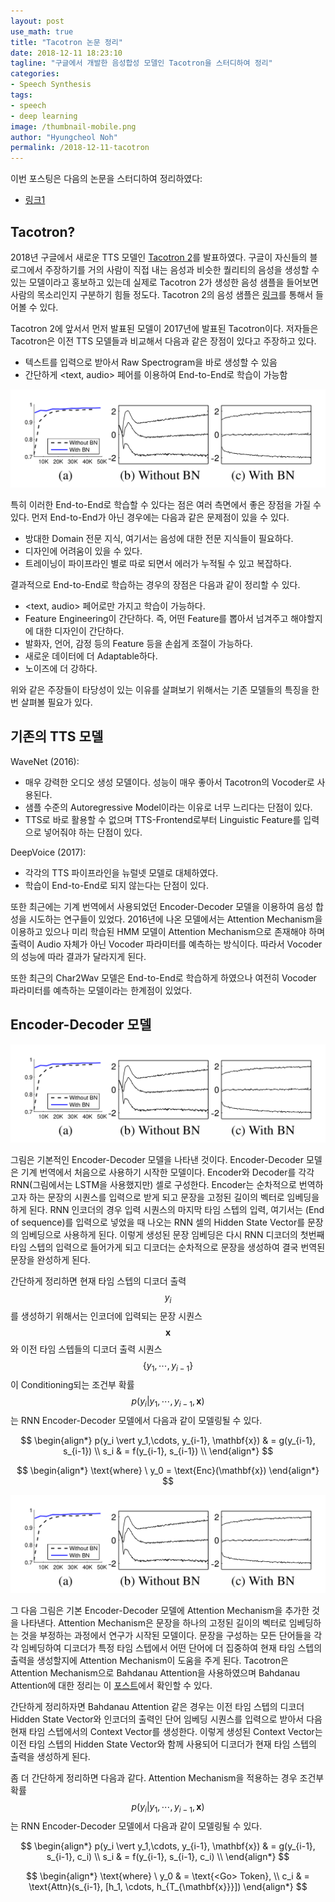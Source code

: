 ```yaml
---
layout: post
use_math: true
title: "Tacotron 논문 정리"
date: 2018-12-11 18:23:10
tagline: "구글에서 개발한 음성합성 모델인 Tacotron을 스터디하여 정리"
categories:
- Speech Synthesis
tags:
- speech
- deep learning
image: /thumbnail-mobile.png
author: "Hyungcheol Noh"
permalink: /2018-12-11-tacotron
---
```


이번 포스팅은 다음의 논문을 스터디하여 정리하였다:
- [링크1](https://arxiv.org/abs/1703.10135)

## Tacotron?
2018년 구글에서 새로운 TTS 모델인 [Tacotron 2](https://ai.googleblog.com/2017/12/tacotron-2-generating-human-like-speech.html)를 발표하였다. 구글이 자신들의 블로그에서 주장하기를 거의 사람이 직접 내는 음성과 비슷한 퀄리티의 음성을 생성할 수 있는 모델이라고 홍보하고 있는데 실제로 Tacotron 2가 생성한 음성 샘플을 들어보면 사람의 목소리인지 구분하기 힘들 정도다. Tacotron 2의 음성 샘플은 [링크](https://google.github.io/tacotron/publications/tacotron2/index.html)를 통해서 들어볼 수 있다.

Tacotron 2에 앞서서 먼저 발표된 모델이 2017년에 발표된 Tacotron이다. 저자들은 Tacotron은 이전 TTS 모델들과 비교해서 다음과 같은 장점이 있다고 주장하고 있다.
- 텍스트를 입력으로 받아서 Raw Spectrogram을 바로 생성할 수 있음
- 간단하게 <text, audio> 페어를 이용하여 End-to-End로 학습이 가능함

![](/assets/img/2018-11-27-batch-normalization/01.png)

특히 이러한 End-to-End로 학습할 수 있다는 점은 여러 측면에서 좋은 장점을 가질 수 있다. 먼저 End-to-End가 아닌 경우에는 다음과 같은 문제점이 있을 수 있다.
- 방대한 Domain 전문 지식, 여기서는 음성에 대한 전문 지식들이 필요하다.
- 디자인에 어려움이 있을 수 있다.
- 트레이닝이 파이프라인 별로 따로 되면서 에러가 누적될 수 있고 복잡하다.

결과적으로 End-to-End로 학습하는 경우의 장점은 다음과 같이 정리할 수 있다.
- <text, audio> 페어로만 가지고 학습이 가능하다.
- Feature Engineering이 간단하다. 즉, 어떤 Feature를 뽑아서 넘겨주고 해야할지에 대한 디자인이 간단하다.
- 발화자, 언어, 감정 등의 Feature 등을 손쉽게 조절이 가능하다.
- 새로운 데이터에 더 Adaptable하다.
- 노이즈에 더 강하다.

위와 같은 주장들이 타당성이 있는 이유를 살펴보기 위해서는 기존 모델들의 특징을 한 번 살펴볼 필요가 있다.

## 기존의 TTS 모델
WaveNet (2016):
- 매우 강력한 오디오 생성 모델이다. 성능이 매우 좋아서 Tacotron의 Vocoder로 사용된다.
- 샘플 수준의 Autoregressive Model이라는 이유로 너무 느리다는 단점이 있다.
- TTS로 바로 활용할 수 없으며 TTS-Frontend로부터 Linguistic Feature를 입력으로 넣어줘야 하는 단점이 있다.

DeepVoice (2017):
- 각각의 TTS 파이프라인을 뉴럴넷 모델로 대체하였다.
- 학습이 End-to-End로 되지 않는다는 단점이 있다.

또한 최근에는 기계 번역에서 사용되었던 Encoder-Decoder 모델을 이용하여 음성 합성을 시도하는 연구들이 있었다. 2016년에 나온 모델에서는 Attention Mechanism을 이용하고 있으나 미리 학습된 HMM 모델이 Attention Mechanism으로 존재해야 하며 출력이 Audio 자체가 아닌 Vocoder 파라미터를 예측하는 방식이다. 따라서 Vocoder의 성능에 따라 결과가 달라지게 된다.

또한 최근의 Char2Wav 모델은 End-to-End로 학습하게 하였으나 여전히 Vocoder 파라미터를 예측하는 모델이라는 한계점이 있었다.

## Encoder-Decoder 모델
![](/assets/img/2018-11-27-batch-normalization/01.png)

그림은 기본적인 Encoder-Decoder 모델을 나타낸 것이다. Encoder-Decoder 모델은 기계 번역에서 처음으로 사용하기 시작한 모델이다. Encoder와 Decoder를 각각 RNN(그림에서는 LSTM을 사용했지만) 셀로 구성한다. Encoder는 순차적으로 번역하고자 하는 문장의 시퀀스를 입력으로 받게 되고 문장을 고정된 길이의 벡터로 임베딩을 하게 된다. RNN 인코더의 경우 입력 시퀀스의 마지막 타임 스텝의 입력, 여기서는 <EOS> (End of sequence)를 입력으로 넣었을 때 나오는 RNN 셀의 Hidden State Vector를 문장의 임베딩으로 사용하게 된다. 이렇게 생성된 문장 임베딩은 다시 RNN 디코더의 첫번째 타임 스텝의 입력으로 들어가게 되고 디코더는 순차적으로 문장을 생성하여 결국 번역된 문장을 완성하게 된다.
  
간단하게 정리하면 현재 타임 스텝의 디코더 출력 $$y_i$$를 생성하기 위해서는 인코더에 입력되는 문장 시퀀스 $$\mathbf{x}$$와 이전 타임 스텝들의 디코더 출력 시퀀스 $$\{ y_1, \cdots, y_{i-1}\}$$이 Conditioning되는 조건부 확률 $$p(y_i \vert y_1,\cdots, y_{i-1}, \mathbf{x})$$는 RNN Encoder-Decoder 모델에서 다음과 같이 모델링될 수 있다.

$$
\begin{align*}
p(y_i \vert y_1,\cdots, y_{i-1}, \mathbf{x}) & = g(y_{i-1}, s_{i-1}) \\
s_i & = f(y_{i-1}, s_{i-1}) \\
\end{align*}
$$

$$
\begin{align*}
\text{where} \ y_0 = \text{Enc}(\mathbf{x})
\end{align*}
$$
  
![](/assets/img/2018-11-27-batch-normalization/01.png)

그 다음 그림은 기본 Encoder-Decoder 모델에 Attention Mechanism을 추가한 것을 나타낸다. Attention Mechanism은 문장을 하나의 고정된 길이의 벡터로 임베딩하는 것을 부정하는 과정에서 연구가 시작된 모델이다. 문장을 구성하는 모든 단어들을 각각 임베딩하여 디코더가 특정 타임 스텝에서 어떤 단어에 더 집중하여 현재 타임 스텝의 출력을 생성할지에 Attention Mechanism이 도움을 주게 된다. Tacotron은 Attention Mechanism으로 Bahdanau Attention을 사용하였으며 Bahdanau Attention에 대한 정리는 이 [포스트](https://hcnoh.github.io/2018-12-11-bahdanau-attention)에서 확인할 수 있다.

간단하게 정리하자면 Bahdanau Attention 같은 경우는 이전 타임 스텝의 디코더 Hidden State Vector와 인코더의 출력인 단어 임베딩 시퀀스를 입력으로 받아서 다음 현재 타임 스텝에서의 Context Vector를 생성한다. 이렇게 생성된 Context Vector는 이전 타임 스텝의 Hidden State Vector와 함께 사용되어 디코더가 현재 타임 스텝의 출력을 생성하게 된다.

좀 더 간단하게 정리하면 다음과 같다. Attention Mechanism을 적용하는 경우 조건부 확률 $$p(y_i \vert y_1,\cdots, y_{i-1}, \mathbf{x})$$는 RNN Encoder-Decoder 모델에서 다음과 같이 모델링될 수 있다.

$$
\begin{align*}
p(y_i \vert y_1,\cdots, y_{i-1}, \mathbf{x}) & = g(y_{i-1}, s_{i-1}, c_i) \\
s_i & = f(y_{i-1}, s_{i-1}, c_i) \\
\end{align*}
$$

$$
\begin{align*}
\text{where} \ y_0 & = \text{<Go> Token}, \\
c_i & = \text{Attn}(s_{i-1}, [h_1, \cdots, h_{T_{\mathbf{x}}}])
\end{align*}
$$


